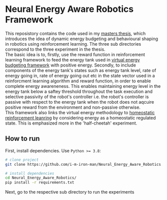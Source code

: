 # Neural Energy Aware Robotics Framework

This reposistory contains the code used in my [masters thesis](http://essay.utwente.nl/88729/1/Chaturvedi_MA_EEMCs.pdf), which introduces the idea of dynamic energy budgeting and behavioural shaping in robotics using reinforcement learning. The three sub directories correspond to the three experiment in the thesis.  
The basic idea is to, firstly, use the reward function in reinforcement learning framework to feed the energy tank used in [virtual energy budgeting framework](https://ieeexplore.ieee.org/document/8463174) with positive energy. Secondly, to include components of the energy tank's states such as energy tank level, rate of energy going in, rate of energy going out etc in the state vector used in a reinforcment learning algorithm and reward function, in order to enable complete energy awareneness. This enables maintaining energy level in the energy tank below a saftey threshold throughout the task execution and selective passivity of the robot's controller i.e. the robot's controller is passive with respect to the energy tank when the robot does not aqcuire positive reward from the environment and non-passive otherwise.  
This framework also links the virtual energy methodology to [homeostatic reinforcement leanring](https://elifesciences.org/articles/04811.pdf) by considering energy as a homeostatic regulated state. This is emphasized more in the 'half-cheetah' experiment.

## How to run
First, install dependencies. Use `Python >= 3.8`:
```bash
# clone project   
git clone https://github.com/i-m-iron-man/Neural_Energy_Aware_Robotics.git   

# install dependencies   
cd Neural_Energy_Aware_Robotics/ 
pip install -r requirements.txt
```
Next, go to the respective sub directory to run the experiments


